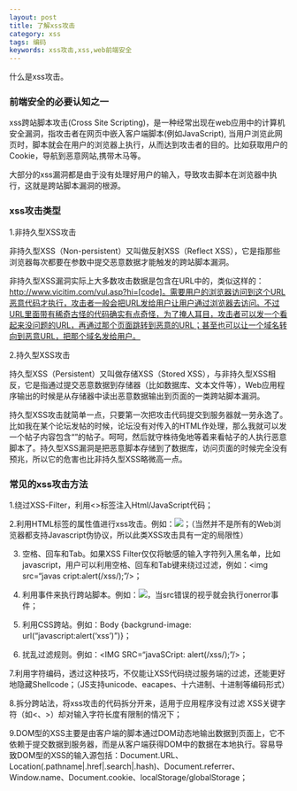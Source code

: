 ```yaml
---
layout: post
title: 了解xss攻击
category: xss
tags: 编码
keywords: xss攻击,xss,web前端安全
---
```


什么是xss攻击。

### **前端安全的必要认知之一**

xss跨站脚本攻击(Cross Site Scripting)，是一种经常出现在web应用中的计算机安全漏洞，指攻击者在网页中嵌入客户端脚本(例如JavaScript), 当用户浏览此网页时，脚本就会在用户的浏览器上执行，从而达到攻击者的目的。比如获取用户的Cookie，导航到恶意网站,携带木马等。

大部分的xss漏洞都是由于没有处理好用户的输入，导致攻击脚本在浏览器中执行，这就是跨站脚本漏洞的根源。

### **xss攻击类型**

1.非持久型XSS攻击

非持久型XSS（Non-persistent）又叫做反射XSS（Reflect XSS），它是指那些浏览器每次都要在参数中提交恶意数据才能触发的跨站脚本漏洞。

非持久型XSS漏洞实际上大多数攻击数据是包含在URL中的，类似这样的：http://www.vicitim.com/vul.asp?hi=[code]。需要用户的浏览器访问到这个URL恶意代码才执行，攻击者一般会把URL发给用户让用户通过浏览器去访问。不过URL里面带有稀奇古怪的代码确实有点奇怪，为了掩人耳目，攻击者可以发一个看起来没问题的URL，再通过那个页面跳转到恶意的URL；甚至也可以让一个域名转向到恶意URL，把那个域名发给用户。

2.持久型XSS攻击

持久型XSS（Persistent）又叫做存储XSS（Stored XSS），与非持久型XSS相反，它是指通过提交恶意数据到存储器（比如数据库、文本文件等），Web应用程序输出的时候是从存储器中读出恶意数据输出到页面的一类跨站脚本漏洞。

持久型XSS攻击就简单一点，只要第一次把攻击代码提交到服务器就一劳永逸了。比如我在某个论坛发帖的时候，论坛没有对传入的HTML作处理，那么我就可以发一个帖子内容包含“<script>[code]</script>”的帖子。呵呵，然后就守株待兔地等着来看帖子的人执行恶意脚本了。持久型XSS漏洞是把恶意脚本存储到了数据库，访问页面的时候完全没有预兆，所以它的危害也比非持久型XSS略微高一点。

### **常见的xss攻击方法**

1.绕过XSS-Filter，利用<>标签注入Html/JavaScript代码；

2.利用HTML标签的属性值进行xss攻击。例如：<img src=“javascript:alert(‘xss’)”/>；（当然并不是所有的Web浏览器都支持Javascript伪协议，所以此类XSS攻击具有一定的局限性）

3. 空格、回车和Tab。如果XSS Filter仅仅将敏感的输入字符列入黑名单，比如javascript，用户可以利用空格、回车和Tab键来绕过过滤，例如：<img src=“javas  cript:alert(/xss/);”/>；

4. 利用事件来执行跨站脚本。例如：<img src=“#” onerror= “alert(1)”/>，当src错误的视乎就会执行onerror事件；

5. 利用CSS跨站。例如：Body {backgrund-image: url(“javascript:alert(‘xss’)”)}；

6. 扰乱过滤规则。例如：<IMG SRC=“javaSCript: alert(/xss/);”/>；

7.利用字符编码，透过这种技巧，不仅能让XSS代码绕过服务端的过滤，还能更好地隐藏Shellcode；（JS支持unicode、eacapes、十六进制、十进制等编码形式）

8.拆分跨站法，将xss攻击的代码拆分开来，适用于应用程序没有过滤 XSS关键字符（如<、>）却对输入字符长度有限制的情况下；

9.DOM型的XSS主要是由客户端的脚本通过DOM动态地输出数据到页面上，它不依赖于提交数据到服务器，而是从客户端获得DOM中的数据在本地执行。容易导致DOM型的XSS的输入源包括：Document.URL、Location(.pathname|.href|.search|.hash)、Document.referrer、Window.name、Document.cookie、localStorage/globalStorage；


